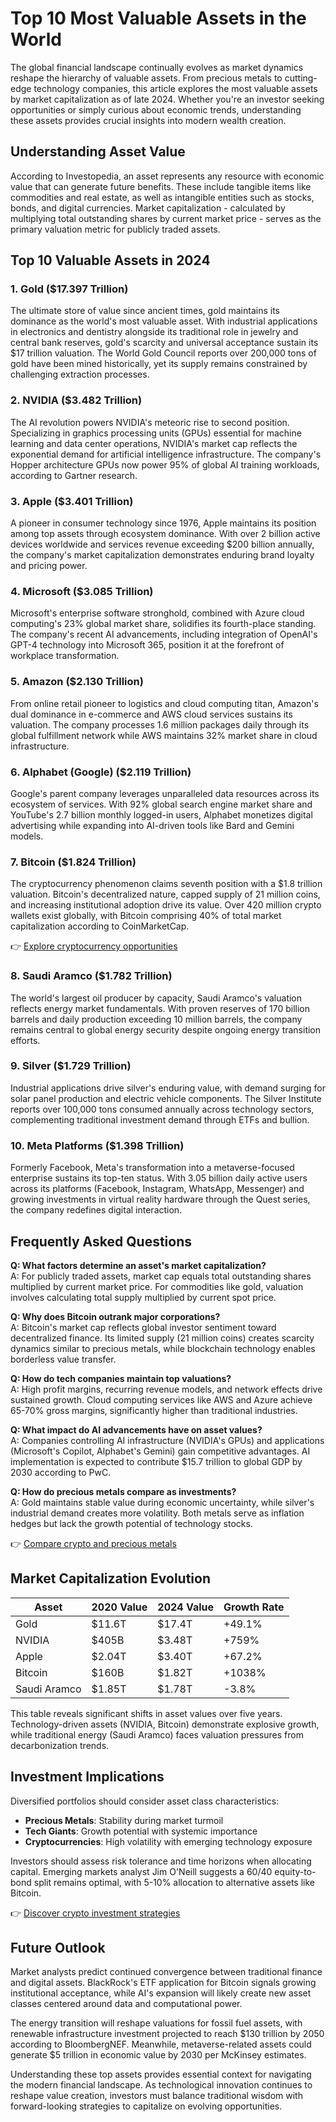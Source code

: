 # Top 10 Most Valuable Assets in the World

The global financial landscape continually evolves as market dynamics reshape the hierarchy of valuable assets. From precious metals to cutting-edge technology companies, this article explores the most valuable assets by market capitalization as of late 2024. Whether you're an investor seeking opportunities or simply curious about economic trends, understanding these assets provides crucial insights into modern wealth creation.

## Understanding Asset Value

According to Investopedia, an asset represents any resource with economic value that can generate future benefits. These include tangible items like commodities and real estate, as well as intangible entities such as stocks, bonds, and digital currencies. Market capitalization - calculated by multiplying total outstanding shares by current market price - serves as the primary valuation metric for publicly traded assets.

## Top 10 Valuable Assets in 2024

### 1. Gold ($17.397 Trillion)
The ultimate store of value since ancient times, gold maintains its dominance as the world's most valuable asset. With industrial applications in electronics and dentistry alongside its traditional role in jewelry and central bank reserves, gold's scarcity and universal acceptance sustain its $17 trillion valuation. The World Gold Council reports over 200,000 tons of gold have been mined historically, yet its supply remains constrained by challenging extraction processes.

### 2. NVIDIA ($3.482 Trillion)
The AI revolution powers NVIDIA's meteoric rise to second position. Specializing in graphics processing units (GPUs) essential for machine learning and data center operations, NVIDIA's market cap reflects the exponential demand for artificial intelligence infrastructure. The company's Hopper architecture GPUs now power 95% of global AI training workloads, according to Gartner research.

### 3. Apple ($3.401 Trillion)
A pioneer in consumer technology since 1976, Apple maintains its position among top assets through ecosystem dominance. With over 2 billion active devices worldwide and services revenue exceeding $200 billion annually, the company's market capitalization demonstrates enduring brand loyalty and pricing power.

### 4. Microsoft ($3.085 Trillion)
Microsoft's enterprise software stronghold, combined with Azure cloud computing's 23% global market share, solidifies its fourth-place standing. The company's recent AI advancements, including integration of OpenAI's GPT-4 technology into Microsoft 365, position it at the forefront of workplace transformation.

### 5. Amazon ($2.130 Trillion)
From online retail pioneer to logistics and cloud computing titan, Amazon's dual dominance in e-commerce and AWS cloud services sustains its valuation. The company processes 1.6 million packages daily through its global fulfillment network while AWS maintains 32% market share in cloud infrastructure.

### 6. Alphabet (Google) ($2.119 Trillion)
Google's parent company leverages unparalleled data resources across its ecosystem of services. With 92% global search engine market share and YouTube's 2.7 billion monthly logged-in users, Alphabet monetizes digital advertising while expanding into AI-driven tools like Bard and Gemini models.

### 7. Bitcoin ($1.824 Trillion)
The cryptocurrency phenomenon claims seventh position with a $1.8 trillion valuation. Bitcoin's decentralized nature, capped supply of 21 million coins, and increasing institutional adoption drive its value. Over 420 million crypto wallets exist globally, with Bitcoin comprising 40% of total market capitalization according to CoinMarketCap.

👉 [Explore cryptocurrency opportunities](https://bit.ly/okx-bonus)

### 8. Saudi Aramco ($1.782 Trillion)
The world's largest oil producer by capacity, Saudi Aramco's valuation reflects energy market fundamentals. With proven reserves of 170 billion barrels and daily production exceeding 10 million barrels, the company remains central to global energy security despite ongoing energy transition efforts.

### 9. Silver ($1.729 Trillion)
Industrial applications drive silver's enduring value, with demand surging for solar panel production and electric vehicle components. The Silver Institute reports over 100,000 tons consumed annually across technology sectors, complementing traditional investment demand through ETFs and bullion.

### 10. Meta Platforms ($1.398 Trillion)
Formerly Facebook, Meta's transformation into a metaverse-focused enterprise sustains its top-ten status. With 3.05 billion daily active users across its platforms (Facebook, Instagram, WhatsApp, Messenger) and growing investments in virtual reality hardware through the Quest series, the company redefines digital interaction.

## Frequently Asked Questions

**Q: What factors determine an asset's market capitalization?**  
A: For publicly traded assets, market cap equals total outstanding shares multiplied by current market price. For commodities like gold, valuation involves calculating total supply multiplied by current spot price.

**Q: Why does Bitcoin outrank major corporations?**  
A: Bitcoin's market cap reflects global investor sentiment toward decentralized finance. Its limited supply (21 million coins) creates scarcity dynamics similar to precious metals, while blockchain technology enables borderless value transfer.

**Q: How do tech companies maintain top valuations?**  
A: High profit margins, recurring revenue models, and network effects drive sustained growth. Cloud computing services like AWS and Azure achieve 65-70% gross margins, significantly higher than traditional industries.

**Q: What impact do AI advancements have on asset values?**  
A: Companies controlling AI infrastructure (NVIDIA's GPUs) and applications (Microsoft's Copilot, Alphabet's Gemini) gain competitive advantages. AI implementation is expected to contribute $15.7 trillion to global GDP by 2030 according to PwC.

**Q: How do precious metals compare as investments?**  
A: Gold maintains stable value during economic uncertainty, while silver's industrial demand creates more volatility. Both metals serve as inflation hedges but lack the growth potential of technology stocks.

👉 [Compare crypto and precious metals](https://bit.ly/okx-bonus)

## Market Capitalization Evolution

| Asset         | 2020 Value   | 2024 Value   | Growth Rate |
|---------------|--------------|--------------|-------------|
| Gold          | $11.6T       | $17.4T       | +49.1%      |
| NVIDIA        | $405B        | $3.48T       | +759%       |
| Apple         | $2.04T       | $3.40T       | +67.2%      |
| Bitcoin       | $160B        | $1.82T       | +1038%      |
| Saudi Aramco  | $1.85T       | $1.78T       | -3.8%       |

This table reveals significant shifts in asset values over five years. Technology-driven assets (NVIDIA, Bitcoin) demonstrate explosive growth, while traditional energy (Saudi Aramco) faces valuation pressures from decarbonization trends.

## Investment Implications

Diversified portfolios should consider asset class characteristics:
- **Precious Metals**: Stability during market turmoil
- **Tech Giants**: Growth potential with systemic importance
- **Cryptocurrencies**: High volatility with emerging technology exposure

Investors should assess risk tolerance and time horizons when allocating capital. Emerging markets analyst Jim O'Neill suggests a 60/40 equity-to-bond split remains optimal, with 5-10% allocation to alternative assets like Bitcoin.

👉 [Discover crypto investment strategies](https://bit.ly/okx-bonus)

## Future Outlook

Market analysts predict continued convergence between traditional finance and digital assets. BlackRock's ETF application for Bitcoin signals growing institutional acceptance, while AI's expansion will likely create new asset classes centered around data and computational power.

The energy transition will reshape valuations for fossil fuel assets, with renewable infrastructure investment projected to reach $130 trillion by 2050 according to BloombergNEF. Meanwhile, metaverse-related assets could generate $5 trillion in economic value by 2030 per McKinsey estimates.

Understanding these top assets provides essential context for navigating the modern financial landscape. As technological innovation continues to reshape value creation, investors must balance traditional wisdom with forward-looking strategies to capitalize on evolving opportunities.